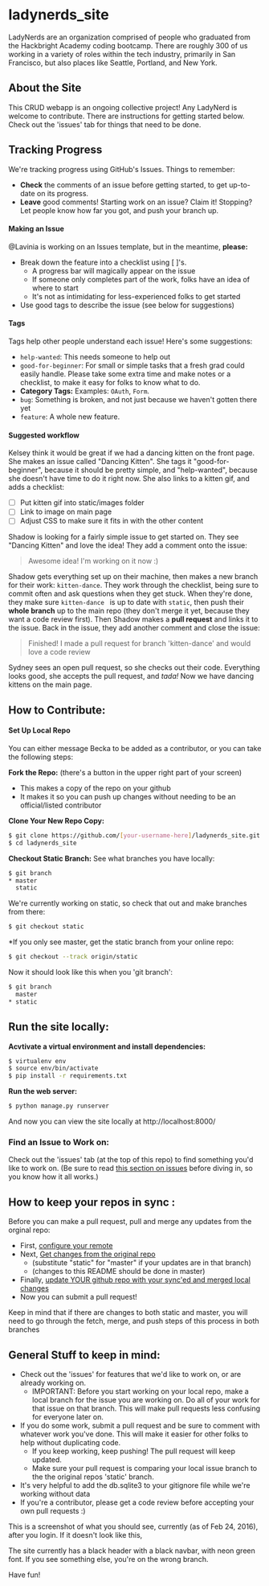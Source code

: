 # ladynerds_site

LadyNerds are an organization comprised of people who graduated from the Hackbright Academy coding bootcamp.  There are roughly 300 of us working in a variety of roles within the tech industry, primarily in San Francisco, but also places like Seattle, Portland, and New York. 

## About the Site
This CRUD webapp is an ongoing collective project! Any LadyNerd is welcome to contribute. There are instructions for getting started below. Check out the 'issues' tab for things that need to be done.

## Tracking Progress
We're tracking progress using GitHub's Issues. 
Things to remember:
- **Check** the comments of an issue before getting started, to get up-to-date on its progress.
- **Leave** good comments! Starting work on an issue? Claim it! Stopping? Let people know how far you got, and push your branch up.
    
#### Making an Issue
@Lavinia is working on an Issues template, but in the meantime,
**please:**
- Break down the feature into a checklist using [  ]'s.
    * A progress bar will magically appear on the issue
    * If someone only completes part of the work, folks have an idea of where to start
    * It's not as intimidating for less-experienced folks to get started
- Use good tags to describe the issue (see below for suggestions)

#### Tags
Tags help other people understand each issue! Here's some suggestions:
- `help-wanted`: This needs someone to help out
- `good-for-beginner`: For small or simple tasks that a fresh grad could easily handle. Please take some extra time and make notes or a checklist, to make it easy for folks to know what to do.
- **Category Tags:** Examples: `OAuth`, `Form`.
- `bug`: Something is broken, and not just because we haven't gotten there yet
- `feature`: A whole new feature.

#### Suggested workflow
Kelsey think it would be great if we had a dancing kitten on the front page. She makes an issue called "Dancing Kitten". She tags it "good-for-beginner", because it should be pretty simple, and  "help-wanted", because she doesn't have time to do it right now. She also links to a kitten gif, and adds a checklist:
- [ ] Put kitten gif into static/images folder
- [ ] Link to image on main page
- [ ] Adjust CSS to make sure it fits in with the other content

Shadow is looking for a fairly simple issue to get started on. They see "Dancing Kitten" and love the idea! They add a comment onto the issue:
> Awesome idea! I'm working on it now :)

Shadow gets everything set up on their machine, then makes a new branch for their work: `kitten-dance`. They work through the checklist, being sure to commit often and ask questions when they get stuck. When they're done, they make sure `kitten-dance ` is up to date with `static`, then push their **whole branch** up to the main repo (they don't merge it yet, because they want a code review first). Then Shadow makes a **pull request** and links it to the issue. Back in the issue, they add another comment and close the issue:
> Finished! I made a pull request for branch 'kitten-dance' and would love a code review

Sydney sees an open pull request, so she checks out their code. Everything looks good, she accepts the pull request, and *tada!* Now we have dancing kittens on the main page.

## How to Contribute:
#### Set Up Local Repo
You can either message Becka to be added as a contributor, or you can take the following steps:

**Fork the Repo:** (there's a button in the upper right part of your screen)
- This makes a copy of the repo on your github
- It makes it so you can push up changes without needing to be an official/listed contributor

**Clone Your New Repo Copy:**
```sh
$ git clone https://github.com/[your-username-here]/ladynerds_site.git ladynerds_site
$ cd ladynerds_site
```

**Checkout Static Branch:**
See what branches you have locally:
```sh
$ git branch
* master
  static
```
We're currently working on static, so check that out and make branches from there:
```sh
$ git checkout static
```

*If you only see master, get the static branch from your online repo:
```sh
$ git checkout --track origin/static
```

Now it should look like this when you 'git branch':
```sh
$ git branch
  master
* static
```
## Run the site locally:

**Acvtivate a virtual environment and install dependencies:**
```sh
$ virtualenv env
$ source env/bin/activate
$ pip install -r requirements.txt
```

**Run the web server:**

```sh
$ python manage.py runserver
```
And now you can view the site locally at http://localhost:8000/

### Find an Issue to Work on:
Check out the 'issues' tab (at the top of this repo) to find something you'd like to work on. (Be sure to read [this section on issues](https://github.com/beckastar/ladynerds_site#tracking-progress) before diving in, so you know how it all works.)

## How to keep your repos in sync :
Before you can make a pull request, pull and merge any updates from the orginal repo:
* First, [configure your remote](https://help.github.com/articles/configuring-a-remote-for-a-fork/)
* Next, [Get changes from the original repo](https://help.github.com/articles/syncing-a-fork/)
    * (substitute "static" for "master" if your updates are in that branch)
    * (changes to this README should be done in master)
* Finally, [update YOUR github repo with your sync'ed and merged local changes](https://help.github.com/articles/pushing-to-a-remote/)
* Now you can submit a pull request!

Keep in mind that if there are changes to both static and master, you will need to go through the fetch, merge, and push steps of this process in both branches

## General Stuff to keep in mind:

- Check out the 'issues' for features that we'd like to work on, or are already working on.
    - IMPORTANT: Before you start working on your local repo, make a local branch for the issue
    you are working on.  Do all of your work for that issue on that branch.  This will make pull
    requests less confusing for everyone later on.
- If you do some work, submit a pull request and be sure to comment with whatever work you've done. 
This will make it easier for other folks to help without duplicating code.
    - If you keep working, keep pushing! The pull request will keep updated.
    - Make sure your pull request is comparing your local issue branch to the the original 
    repos 'static' branch.
- It's very helpful to add the db.sqlite3 to your gitignore file while we're working without data 
- If you're a contributor, please get a code review before accepting your own pull requests :)

This is a screenshot of what you should see, currently (as of Feb 24, 2016), after you login. If it doesn't look like this, 

The site currently has a black header with a black navbar, with neon green font. If you see something else, you're on the wrong branch. 


Have fun!



